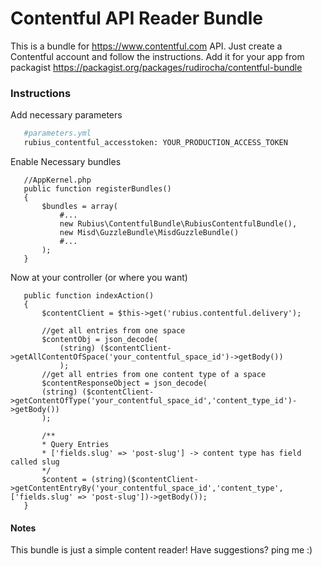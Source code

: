 # Contentful API Reader Bundle
This is a bundle for https://www.contentful.com API. Just create a Contentful account and follow the instructions.
Add it for your app from packagist https://packagist.org/packages/rudirocha/contentful-bundle

 ### Instructions
 Add necessary parameters
 ```sh
    #parameters.yml
    rubius_contentful_accesstoken: YOUR_PRODUCTION_ACCESS_TOKEN
 ```
 Enable Necessary bundles
 ```
    //AppKernel.php
    public function registerBundles()
    {
        $bundles = array(
            #...
            new Rubius\ContentfulBundle\RubiusContentfulBundle(),
            new Misd\GuzzleBundle\MisdGuzzleBundle()
            #...
        ); 
    }
 ```
 Now at your controller (or where you want)
 ```
    public function indexAction()
    {
        $contentClient = $this->get('rubius.contentful.delivery');
        
        //get all entries from one space
        $contentObj = json_decode(
            (string) ($contentClient->getAllContentOfSpace('your_contentful_space_id')->getBody())
            );
        //get all entries from one content type of a space
        $contentResponseObject = json_decode(
        (string) ($contentClient->getContentOfType('your_contentful_space_id','content_type_id')->getBody())
        );
        
        /**
        * Query Entries 
        * ['fields.slug' => 'post-slug'] -> content type has field called slug
        */
        $content = (string)($contentClient->getContentEntryBy('your_contentful_space_id','content_type', ['fields.slug' => 'post-slug'])->getBody());
    }
 ```

#### Notes
This bundle is just a simple content reader! Have suggestions? ping me :)


